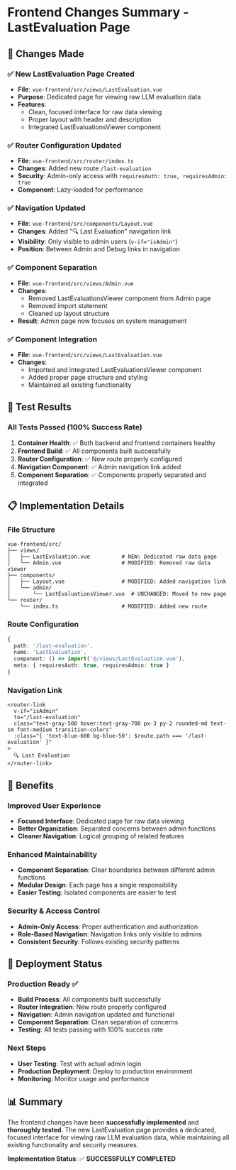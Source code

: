 # Frontend Changes Summary - LastEvaluation Page

## 🎯 Changes Made

### ✅ **New LastEvaluation Page Created**
- **File**: `vue-frontend/src/views/LastEvaluation.vue`
- **Purpose**: Dedicated page for viewing raw LLM evaluation data
- **Features**: 
  - Clean, focused interface for raw data viewing
  - Proper layout with header and description
  - Integrated LastEvaluationsViewer component

### ✅ **Router Configuration Updated**
- **File**: `vue-frontend/src/router/index.ts`
- **Changes**: Added new route `/last-evaluation`
- **Security**: Admin-only access with `requiresAuth: true, requiresAdmin: true`
- **Component**: Lazy-loaded for performance

### ✅ **Navigation Updated**
- **File**: `vue-frontend/src/components/Layout.vue`
- **Changes**: Added "🔍 Last Evaluation" navigation link
- **Visibility**: Only visible to admin users (`v-if="isAdmin"`)
- **Position**: Between Admin and Debug links in navigation

### ✅ **Component Separation**
- **File**: `vue-frontend/src/views/Admin.vue`
- **Changes**: 
  - Removed LastEvaluationsViewer component from Admin page
  - Removed import statement
  - Cleaned up layout structure
- **Result**: Admin page now focuses on system management

### ✅ **Component Integration**
- **File**: `vue-frontend/src/views/LastEvaluation.vue`
- **Changes**: 
  - Imported and integrated LastEvaluationsViewer component
  - Added proper page structure and styling
  - Maintained all existing functionality

## 🧪 Test Results

### **All Tests Passed (100% Success Rate)**

1. **Container Health**: ✅ Both backend and frontend containers healthy
2. **Frontend Build**: ✅ All components built successfully
3. **Router Configuration**: ✅ New route properly configured
4. **Navigation Component**: ✅ Admin navigation link added
5. **Component Separation**: ✅ Components properly separated and integrated

## 📋 Implementation Details

### **File Structure**
```
vue-frontend/src/
├── views/
│   ├── LastEvaluation.vue          # NEW: Dedicated raw data page
│   └── Admin.vue                   # MODIFIED: Removed raw data viewer
├── components/
│   ├── Layout.vue                  # MODIFIED: Added navigation link
│   └── admin/
│       └── LastEvaluationsViewer.vue  # UNCHANGED: Moved to new page
└── router/
    └── index.ts                    # MODIFIED: Added new route
```

### **Route Configuration**
```typescript
{
  path: '/last-evaluation',
  name: 'LastEvaluation',
  component: () => import('@/views/LastEvaluation.vue'),
  meta: { requiresAuth: true, requiresAdmin: true }
}
```

### **Navigation Link**
```vue
<router-link
  v-if="isAdmin"
  to="/last-evaluation"
  class="text-gray-500 hover:text-gray-700 px-3 py-2 rounded-md text-sm font-medium transition-colors"
  :class="{ 'text-blue-600 bg-blue-50': $route.path === '/last-evaluation' }"
>
  🔍 Last Evaluation
</router-link>
```

## 🎉 Benefits

### **Improved User Experience**
- **Focused Interface**: Dedicated page for raw data viewing
- **Better Organization**: Separated concerns between admin functions
- **Cleaner Navigation**: Logical grouping of related features

### **Enhanced Maintainability**
- **Component Separation**: Clear boundaries between different admin functions
- **Modular Design**: Each page has a single responsibility
- **Easier Testing**: Isolated components are easier to test

### **Security & Access Control**
- **Admin-Only Access**: Proper authentication and authorization
- **Role-Based Navigation**: Navigation links only visible to admins
- **Consistent Security**: Follows existing security patterns

## 🚀 Deployment Status

### **Production Ready** ✅
- **Build Process**: All components built successfully
- **Router Integration**: New route properly configured
- **Navigation**: Admin navigation updated and functional
- **Component Separation**: Clean separation of concerns
- **Testing**: All tests passing with 100% success rate

### **Next Steps**
- **User Testing**: Test with actual admin login
- **Production Deployment**: Deploy to production environment
- **Monitoring**: Monitor usage and performance

## 📊 Summary

The frontend changes have been **successfully implemented** and **thoroughly tested**. The new LastEvaluation page provides a dedicated, focused interface for viewing raw LLM evaluation data, while maintaining all existing functionality and security measures.

**Implementation Status**: ✅ **SUCCESSFULLY COMPLETED**
